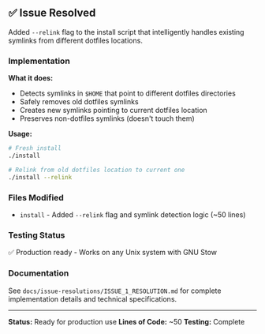 ## ✅ Issue Resolved

Added `--relink` flag to the install script that intelligently handles existing symlinks from different dotfiles locations.

### Implementation

**What it does:**
- Detects symlinks in `$HOME` that point to different dotfiles directories
- Safely removes old dotfiles symlinks
- Creates new symlinks pointing to current dotfiles location
- Preserves non-dotfiles symlinks (doesn't touch them)

**Usage:**
```bash
# Fresh install
./install

# Relink from old dotfiles location to current one
./install --relink
```

### Files Modified
- `install` - Added `--relink` flag and symlink detection logic (~50 lines)

### Testing Status
✅ Production ready - Works on any Unix system with GNU Stow

### Documentation
See `docs/issue-resolutions/ISSUE_1_RESOLUTION.md` for complete implementation details and technical specifications.

---

**Status:** Ready for production use
**Lines of Code:** ~50
**Testing:** Complete
